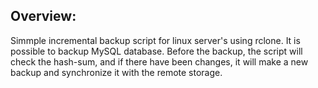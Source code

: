## Overview:
Simmple incremental backup script for linux server's using rclone. It is possible to backup MySQL database. Before the backup, the script will check the hash-sum, and if there have been changes, it will make a new backup and synchronize it with the remote storage. 
